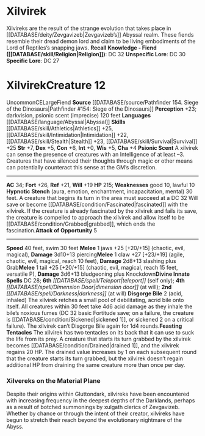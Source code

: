 ﻿---
ac: '34'
alignment: CE
charisma: '+4'
constitution: '+6'
creature_ability:
- Attack of Opportunity
- Disgorge Bile
- Feasting Tentacles
- Hypnotic Stench
- Psionic Scent
dexterity: '+5'
fortitude: '+26'
hp: '215'
id: '534'
intelligence: '+0'
land_speed: '40'
language:
- '[[DATABASE/language/Abyssal|Abyssal]]'
level: '12'
max_speed: '40'
name: Xilvirek
perception: '+23'
rarity: Uncommon
reflex: '+21'
sense:
- darkvision
- psionic scent (imprecise) 120 feet
size: Large
skill:
- '[[DATABASE/skill/Athletics|Athletics]] +25'
- '[[DATABASE/skill/Intimidation|Intimidation]] +22'
- '[[DATABASE/skill/Stealth|Stealth]] +23'
- '[[DATABASE/skill/Survival|Survival]] +25'
source: '[[DATABASE/source/Pathfinder 154. Siege of the Dinosaurs|Pathfinder #154:
  Siege of the Dinosaurs]]'
speed:
- 40 feet
- swim 30 feet
spell:
- '[[DATABASE/spell/Darkness|Darkness]]'
- '[[DATABASE/spell/Dimension Door|DimensionDoor]]'
- '[[DATABASE/spell/Teleport|Teleport]]'
strength: '+7'
strength_req: '7'
strongest_save:
- Fortitude
swim_speed: '30'
trait:
- '[[DATABASE/trait/Fiend|Fiend]]'
- '[[DATABASE/trait/Uncommon|Uncommon]]'
type: Creature
vision: Darkvision
weakest_save:
- Will
weakness:
- good 10
- lawful 10
will: '+19'
wisdom: '+5'

---
# Xilvirek

Xilvireks are the result of the strange evolution that takes place in [[DATABASE/deity/Zevgavizeb|Zevgavizeb’s]] Abyssal realm. These fiends resemble their dread demon lord and claim to be living embodiments of the Lord of Reptiles’s snapping jaws.
**Recall Knowledge - Fiend ([[DATABASE/skill/Religion|Religion]])**: DC 32
**Unspecific Lore**: DC 30
**Specific Lore**: DC 27

# Xilvirek<span class="item-type">Creature 12</span>

<span class="trait-uncommon item-trait">Uncommon</span><span class="trait-alignment item-trait">CE</span><span class="trait-size item-trait">Large</span><span class="item-trait">Fiend</span>
**Source** [[DATABASE/source/Pathfinder 154. Siege of the Dinosaurs|Pathfinder #154: Siege of the Dinosaurs]]
**Perception** +23; darkvision, psionic scent (imprecise) 120 feet
**Languages** [[DATABASE/language/Abyssal|Abyssal]]
**Skills** [[DATABASE/skill/Athletics|Athletics]] +25, [[DATABASE/skill/Intimidation|Intimidation]] +22, [[DATABASE/skill/Stealth|Stealth]] +23, [[DATABASE/skill/Survival|Survival]] +25
**Str** +7, **Dex** +5, **Con** +6, **Int** +0, **Wis** +5, **Cha** +4
**Psionic Scent** A xilvirek can sense the presence of creatures with an Intelligence of at least –3. Creatures that have silenced their thoughts through magic or other means can potentially counteract this sense at the GM’s discretion.

---
**AC** 34; **Fort** +26, **Ref** +21, **Will** +19
**HP** 215; **Weaknesses** good 10, lawful 10
<span class="in-box-ability">**Hypnotic Stench** (aura, emotion, enchantment, incapacitation, mental) 30 feet. A creature that begins its turn in the area must succeed at a DC 32 Will save or become [[DATABASE/condition/Fascinated|fascinated]] with the xilvirek. If the creature is already fascinated by the xilvirek and fails its save, the creature is compelled to approach the xilvirek and allow itself to be [[DATABASE/condition/Grabbed|grabbed]], which ends the fascination.</span><span class="in-box-ability">**Attack of Opportunity** <span class="action-icon">5</span> </span>

---
**Speed** 40 feet, swim 30 feet
<span class="in-box-ability">**Melee** <span class="action-icon">1</span> jaws +25 [+20/+15] (chaotic, evil, magical), **Damage** 3d10+13 piercing</span><span class="in-box-ability">**Melee** <span class="action-icon">1</span> claw +27 [+23/+19] (agile, chaotic, evil, magical, reach 10 feet), **Damage** 2d8+13 slashing plus Grab</span><span class="in-box-ability">**Melee** <span class="action-icon">1</span> tail +25 [+20/+15] (chaotic, evil, magical, reach 15 feet, versatile P), **Damage** 3d6+13 bludgeoning plus Knockdown</span>**Divine Innate Spells** DC 28; **6th** _[[DATABASE/spell/Teleport|teleport]]_ (self only); **4th** _[[DATABASE/spell/Dimension Door|dimension door]]_ (at will); **2nd** _[[DATABASE/spell/Darkness|darkness]]_ (at will)
<span class="in-box-ability">**Disgorge Bile** <span class="action-icon">2</span> (acid, inhaled) The xilvirek retches a small pool of debilitating, acrid bile onto itself. All creatures within 30 feet take 4d6 acid damage as they inhale the bile’s noxious fumes (DC 32 basic Fortitude save; on a failure, the creature is [[DATABASE/condition/Sickened|sickened 1]], or sickened 2 on a critical failure). The xilvirek can’t Disgorge Bile again for 1d4 rounds.</span><span class="in-box-ability">**Feasting Tentacles** The xilvirek has two tentacles on its back that it can use to suck the life from its prey. A creature that starts its turn grabbed by the xilvirek becomes [[DATABASE/condition/Drained|drained 1]], and the xilvirek regains 20 HP. The drained value increases by 1 on each subsequent round that the creature starts its turn grabbed, but the xilvirek doesn’t regain additional HP from draining the same creature more than once per day.</span>

###  Xilvereks on the Material Plane

Despite their origins within Gluttondark, xilvireks have been encountered with increasing frequency in the deepest depths of the Darklands, perhaps as a result of botched summonings by xulgath clerics of Zevgavizeb. Whether by chance or through the intent of their creator, xilvireks have begun to stretch their reach beyond the evolutionary nightmare of the Abyss.